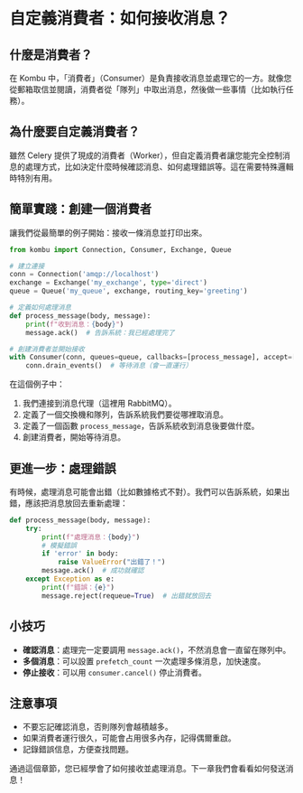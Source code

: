 # 自定義消費者：如何接收消息？

## 什麼是消費者？

在 Kombu 中，「消費者」（Consumer）是負責接收消息並處理它的一方。就像您從郵箱取信並閱讀，消費者從「隊列」中取出消息，然後做一些事情（比如執行任務）。

## 為什麼要自定義消費者？

雖然 Celery 提供了現成的消費者（Worker），但自定義消費者讓您能完全控制消息的處理方式，比如決定什麼時候確認消息、如何處理錯誤等。這在需要特殊邏輯時特別有用。

## 簡單實踐：創建一個消費者

讓我們從最簡單的例子開始：接收一條消息並打印出來。

```python
from kombu import Connection, Consumer, Exchange, Queue

# 建立連接
conn = Connection('amqp://localhost')
exchange = Exchange('my_exchange', type='direct')
queue = Queue('my_queue', exchange, routing_key='greeting')

# 定義如何處理消息
def process_message(body, message):
    print(f"收到消息：{body}")
    message.ack()  # 告訴系統：我已經處理完了

# 創建消費者並開始接收
with Consumer(conn, queues=queue, callbacks=[process_message], accept=['json']):
    conn.drain_events()  # 等待消息（會一直運行）
```

在這個例子中：

1. 我們連接到消息代理（這裡用 RabbitMQ）。
2. 定義了一個交換機和隊列，告訴系統我們要從哪裡取消息。
3. 定義了一個函數 `process_message`，告訴系統收到消息後要做什麼。
4. 創建消費者，開始等待消息。

## 更進一步：處理錯誤

有時候，處理消息可能會出錯（比如數據格式不對）。我們可以告訴系統，如果出錯，應該把消息放回去重新處理：

```python
def process_message(body, message):
    try:
        print(f"處理消息：{body}")
        # 模擬錯誤
        if 'error' in body:
            raise ValueError("出錯了！")
        message.ack()  # 成功就確認
    except Exception as e:
        print(f"錯誤：{e}")
        message.reject(requeue=True)  # 出錯就放回去
```

## 小技巧

- **確認消息**：處理完一定要調用 `message.ack()`，不然消息會一直留在隊列中。
- **多個消息**：可以設置 `prefetch_count` 一次處理多條消息，加快速度。
- **停止接收**：可以用 `consumer.cancel()` 停止消費者。

## 注意事項

- 不要忘記確認消息，否則隊列會越積越多。
- 如果消費者運行很久，可能會占用很多內存，記得偶爾重啟。
- 記錄錯誤信息，方便查找問題。

通過這個章節，您已經學會了如何接收並處理消息。下一章我們會看看如何發送消息！
